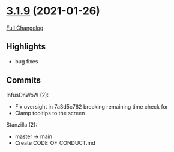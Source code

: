 # [3.1.9](https://github.com/WeakAuras/WeakAuras2/tree/3.1.9) (2021-01-26)

[Full Changelog](https://github.com/WeakAuras/WeakAuras2/compare/3.1.8...3.1.9)

## Highlights

 - bug fixes 

## Commits

InfusOnWoW (2):

- Fix oversight in 7a3d5c762 breaking remaining time check for
- Clamp tooltips to the screen

Stanzilla (2):

- master -> main
- Create CODE_OF_CONDUCT.md

